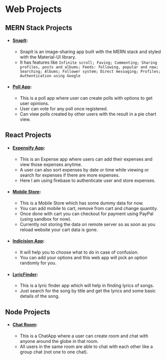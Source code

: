 # Web Projects

## MERN Stack Projects

- #### [SnapIt](https://snap-it-mern.herokuapp.com):

  - SnapIt is an image-sharing app built with the MERN stack and styled with the Material-UI library.
  - It has features like `Infinite scroll; Faving; Commenting; Sharing profiles, posts and albums; Feeds: following, popular and new; Searching; Albums; Follower system; Direct messaging; Profiles; Authentication using Google`

- #### [Poll App](https://poll-mern.herokuapp.com):

  - This is a poll app where user can create polls with options to get user opinions.
  - User can vote for any poll once registered.
  - Can view polls created by other users with the result in a pie chart view.

## React Projects

- #### [Expensify App](https://react-expensify-app-learn.herokuapp.com):

  - This is an Expense app where users can add their expenses and view those expenses anytime.
  - A user can also sort expenses by date or time while viewing or search for expenses if there are more expenses.
  - Here I am using firebase to authenticate user and store expenses.

- #### [Mobile Store](https://mobile-store-sks.netlify.com):

  - This is a Mobile Store which has some dummy data for now.
  - You can add mobile to cart, remove from cart and change quantity.
  - Once done with cart you can checkout for payment using PayPal (using sandbox for now).
  - Currently not storing the data on remote server so as soon as you reload website your cart data is gone.

- #### [Indicision App](https://shiv-k-sharma.github.io/Indecision-App-React):

  - It will help you to choose what to do in case of confusion.
  - You can add your options and this web app will pick an option randomly for you.

- #### [LyricFinder](https://lyric-finder-sks.netlify.com):

  - This is a lyric finder app which will help in finding lyrics of songs.
  - Just search for the song by title and get the lyrics and some basic details of the song.

## Node Projects

- #### [Chat Room](https://node-chat-sks.herokuapp.com):

  - This is a ChatApp where a user can create room and chat with anyone around the globe in that room.
  - All users in the same room are able to chat with each other like a group chat (not one to one chat).
